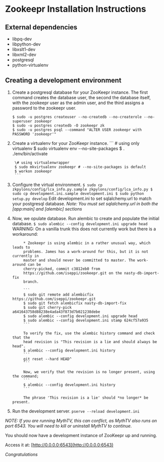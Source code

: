 Zookeepr Installation Instructions
==================================

External dependencies
---------------------

 * libpq-dev
 * libpython-dev
 * libxslt1-dev
 * libxml2-dev
 * postgresql
 * python-virtualenv


Creating a development environment
----------------------------------

1. Create a postgresql database for your ZooKeepr instance. The first command creates the database user, the second the database itself, with the zookeepr user as the admin user, and the third assigns a password to the zookeepr user.

    ```
    $ sudo -u postgres createuser --no-createdb --no-createrole --no-superuser zookeepr
    $ sudo -u postgres createdb -O zookeepr zk
    $ sudo -u postgres psql --command "ALTER USER zookeepr with PASSWORD 'zookeepr'"
    ```

2. Create a virtualenv for your ZooKeepr instance.
        ```
        \# using only virtualenv
        $ sudo virtualenv env --no-site-packages
        $ . ./env/bin/activate

        \# using virtualenwrapper
        $ sudo mkvirtualenv zookeepr # --no-site-packages is default
        $ workon zookeepr
        ```
3. Configure the virtual environment.
        ```
        $ sudo cp zkpylons/config/lca_info.py.sample zkpylons/config/lca_info.py
        $ sudo cp development.ini.sample development.ini
        $ sudo python setup.py develop
        ```
    Edit development.ini to set sqlalchemy.url to match your postgresql database.
    _Note: You must set sqlalchemy.url in both the [app:main] and [alembic] sections_

4. Now, we opulate database. Run alembic to create and populate the initial database.
        ```
        $ sudo alembic --config development.ini upgrade head
        ```
        WARNING: On a vanilla trunk this does not currently work but there
        is a workaround:

            * Zookeepr is using alembic in a rather unusual way, which leads to
            problems. James has a work-around for this, but it is not currently in
            master and should never be committed to master. The work-around can be
            cherry-picked, commit c3812eb0 from
            https://github.com/iseppi/zookeepr.git on the nasty-db-import-fix
            branch.

            ```
            $ sudo git remote add alembicfix https://github.com/iseppi/zookeepr.git
            $ sudo git fetch alembicfix nasty-db-import-fix
            $ sudo git cherry-pick a641643758d88238e4ada43f873d7b021238debe
            $ sudo alembic --config development.ini upgrade head
            $ sudo alembic --config development.ini stamp 624cf57a935
            ```

            To verify the fix, use the alembic history command and check that the
            head revision is "This revision is a lie and should always be head".
            $ alembic --config development.ini history
            ```
            git reset --hard HEAD^
            ```

            Now, we verify that the revision is no longer present, using the command;
            ```
            $ alembic --config development.ini history
            ```

            The phrase 'This revision is a lie' should *no longer* be present.
5. Run the development server.
        ```
        pserve --reload development.ini
        ```

_NOTE: If you are running MythTV, this can conflict, as MythTV also runs on port 6543. You will need to kill or uninstall MythTV to continue._

You should now have a development instance of ZooKeepr up and running.

Access it at: [http://0.0.0.0:6543](http://0.0.0.0:6543)

*Congratulations*
